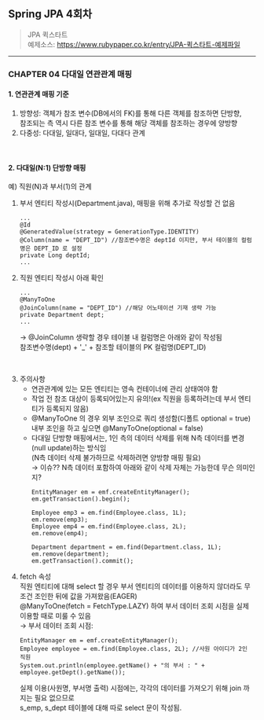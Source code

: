 ## Spring JPA 4회차
> JPA 퀵스타트  
  예제소스: https://www.rubypaper.co.kr/entry/JPA-퀵스타트-예제파일
---

### CHAPTER 04 다대일 연관관계 매핑
#### 1. 연관관계 매핑 기준
 1) 방향성: 객체가 참조 변수(DB에서의 FK)를 통해 다른 객체를 참조하면 단방향,  
        참조되는 측 역시 다른 참조 변수를 통해 해당 객체를 참조하는 경우에 양방향
 2) 다중성: 다대일, 일대다, 일대일, 다대다 관계
<br>

#### 2. 다대일(N:1) 단방향 매핑
 예) 직원(N)과 부서(1)의 관계
 1) 부서 엔티티 작성시(Department.java), 매핑을 위해 추가로 작성할 건 없음
	```
	...
	@Id
	@GeneratedValue(strategy = GenerationType.IDENTITY)
	@Column(name = "DEPT_ID") //참조변수명은 deptId 이지만, 부서 테이블의 컬럼명은 DEPT_ID 로 설정
	private Long deptId;
	...
	```
 2) 직원 엔티티 작성시 아래 확인
	```
	...
	@ManyToOne
	@JoinColumn(name = "DEPT_ID") //해당 어노테이션 기재 생략 가능
	private Department dept;
	...
	```
	→ @JoinColumn 생략할 경우 테이블 내 컬럼명은 아래와 같이 작성됨  
	참조변수명(dept) + '_' + 참조할 테이블의 PK 컬럼명(DEPT_ID)
<br>

 3) 주의사항
    - 연관관계에 있는 모든 엔티티는 영속 컨테이너에 관리 상태여야 함
    - 작업 전 참조 대상이 등록되어있는지 유의!(ex 직원을 등록하려는데 부서 엔티티가 등록되지 않음)
    - @ManyToOne 의 경우 외부 조인으로 쿼리 생성함(디폴트 optional = true)  
      내부 조인을 하고 싶으면 @ManyToOne(optional = false)
    - 다대일 단방향 매핑에서는, 1인 측의 데이터 삭제를 위해 N측 데이터를 변경(null update)하는 방식임  
      (N측 데이터 삭제 불가하므로 삭제하려면 양방향 매핑 필요)  
    	→ 이슈?? N측 데이터 포함하여 아래와 같이 삭제 자체는 가능한데 무슨 의미인지?
		```
		EntityManager em = emf.createEntityManager();
		em.getTransaction().begin();
		
		Employee emp3 = em.find(Employee.class, 1L);
		em.remove(emp3);
		Employee emp4 = em.find(Employee.class, 2L);
		em.remove(emp4);
		
		Department department = em.find(Department.class, 1L);
		em.remove(department);
		em.getTransaction().commit();
		```
 4) fetch 속성  
  직원 엔티티에 대해 select 할 경우 부서 엔티티의 데이터를 이용하지 않더라도 무조건 조인한 뒤에 값을 가져왔음(EAGER)  
  @ManyToOne(fetch = FetchType.LAZY) 하여 부서 데이터 조회 시점을 실제 이용할 때로 미룰 수 있음  
  → 부서 데이터 조회 시점: 
	```
	EntityManager em = emf.createEntityManager();
	Employee employee = em.find(Employee.class, 2L); //사원 아이디가 2인 직원
	System.out.println(employee.getName() + "의 부서 : " + employee.getDept().getName());
	```
	실제 이용(사원명, 부서명 출력) 시점에는, 각각의 데이터를 가져오기 위해 join 까지는 필요 없으므로  
	s_emp, s_dept 테이블에 대해 따로 select 문이 작성됨.

<br>
<br>
